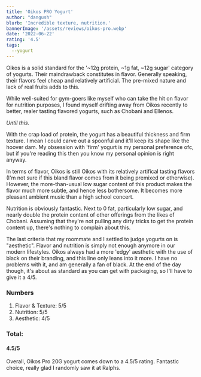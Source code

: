 ```yaml
---
title: 'Oikos PRO Yogurt'
author: "dangush"
blurb: 'Incredible texture, nutrition.'
bannerImage: '/assets/reviews/oikos-pro.webp'
date: '2022-06-22'
rating: '4.5'
tags:
  --yogurt
---
```


Oikos is a solid standard for the '~12g protein, ~1g fat, ~12g sugar' category of yogurts. Their maindrawback constitutes in flavor. Generally speaking, their flavors feel cheap and relatively artificial. The pre-mixed nature and lack of real fruits adds to this. 

While well-suited for gym-goers like myself who can take the hit on flavor for nutrition purposes, I found myself drifting away from Oikos recently to better, realer tasting flavored yogurts, such as Chobani and Ellenos.

*Until this.*

With the crap load of protein, the yogurt has a beautiful thickness and firm texture. I mean I could carve out a spoonful and it'll keep its shape like the hoover dam. My obsession with 'firm' yogurt is my personal preference ofc, but if you're reading this then you know my personal opinion is right anyway.

In terms of flavor, Oikos is still Oikos with its relatively artifical tasting flavors (I'm not sure if this bland flavor comes from it being premixed or otherwise). However, the more-than-usual low sugar content of this product makes the flavor much more subtle, and hence less bothersome. It becomes more pleasant ambient music than a high school concert. 

Nutrition is obviously fantastic. Next to 0 fat, particularly low sugar, and nearly double the protein content of other offerings from the likes of Chobani. Assuming that they're not pulling any dirty tricks to get the protein content up, there's nothing to complain about this.

The last criteria that my roommate and I settled to judge yogurts on is "aesthetic". Flavor and nutrition is simply not enough anymore in our modern lifestyles. Oikos always had a more 'edgy' aesthetic with the use of black on their branding, and this line only leans into it more. I have no problems with it, and am generally a fan of black. At the end of the day though, it's about as standard as you can get with packaging, so I'll have to give it a 4/5. 

### Numbers
1. Flavor & Texture: 5/5
2. Nutrition: 5/5
3. Aesthetic: 4/5

### Total: 
#### 4.5/5

Overall, Oikos Pro 20G yogurt comes down to a 4.5/5 rating. Fantastic choice, really glad I randomly saw it at Ralphs.